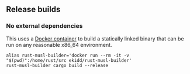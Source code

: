 
## Release builds

### No external dependencies

This uses a [Docker container](https://github.com/emk/rust-musl-builder) to build a statically linked binary that can be run on any reasonable x86_64 environment.

```
alias rust-musl-builder='docker run --rm -it -v "$(pwd)":/home/rust/src ekidd/rust-musl-builder'
rust-musl-builder cargo build --release
```
